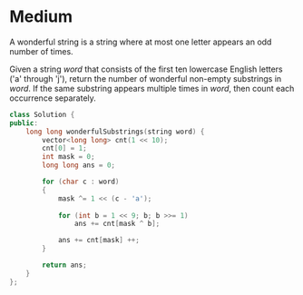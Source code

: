 # Medium

A wonderful string is a string where at most one letter appears an odd number of times.

Given a string $word$ that consists of the first ten lowercase English letters ('a' through 'j'), return the number of wonderful non-empty substrings in $word$. If the same substring appears multiple times in $word$, then count each occurrence separately.

```cpp
class Solution {
public:
    long long wonderfulSubstrings(string word) {
        vector<long long> cnt(1 << 10);
        cnt[0] = 1;
        int mask = 0;
        long long ans = 0;

        for (char c : word)
        {
            mask ^= 1 << (c - 'a');
            
            for (int b = 1 << 9; b; b >>= 1)
                ans += cnt[mask ^ b];

            ans += cnt[mask] ++;
        }

        return ans;
    }
};
```

